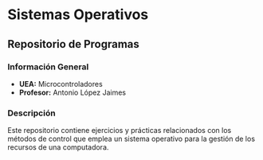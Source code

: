 # Sistemas Operativos

## Repositorio de Programas

### Información General

- **UEA:** Microcontroladores
- **Profesor:** Antonio López Jaimes

### Descripción

Este repositorio contiene ejercicios y prácticas relacionados con los métodos de control que emplea un sistema operativo para la gestión de los recursos de una computadora.
